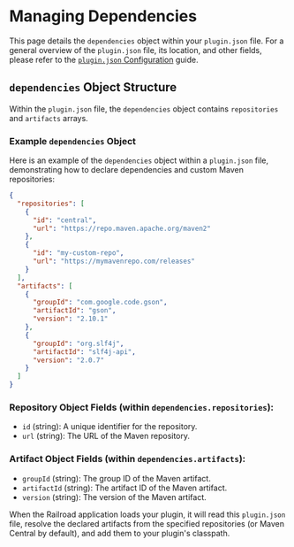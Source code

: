 # Managing Dependencies

This page details the `dependencies` object within your `plugin.json` file. For a general overview of the `plugin.json` file, its location, and other fields, please refer to the [`plugin.json` Configuration](./plugin-json.md) guide.

## `dependencies` Object Structure

Within the `plugin.json` file, the `dependencies` object contains `repositories` and `artifacts` arrays.

### Example `dependencies` Object

Here is an example of the `dependencies` object within a `plugin.json` file, demonstrating how to declare dependencies and custom Maven repositories:

```json
{
  "repositories": [
    {
      "id": "central",
      "url": "https://repo.maven.apache.org/maven2"
    },
    {
      "id": "my-custom-repo",
      "url": "https://mymavenrepo.com/releases"
    }
  ],
  "artifacts": [
    {
      "groupId": "com.google.code.gson",
      "artifactId": "gson",
      "version": "2.10.1"
    },
    {
      "groupId": "org.slf4j",
      "artifactId": "slf4j-api",
      "version": "2.0.7"
    }
  ]
}
```

### Repository Object Fields (within `dependencies.repositories`):

- `id` (string): A unique identifier for the repository.
- `url` (string): The URL of the Maven repository.

### Artifact Object Fields (within `dependencies.artifacts`):

- `groupId` (string): The group ID of the Maven artifact.
- `artifactId` (string): The artifact ID of the Maven artifact.
- `version` (string): The version of the Maven artifact.

When the Railroad application loads your plugin, it will read this `plugin.json` file, resolve the declared artifacts from the specified repositories (or Maven Central by default), and add them to your plugin's classpath.
